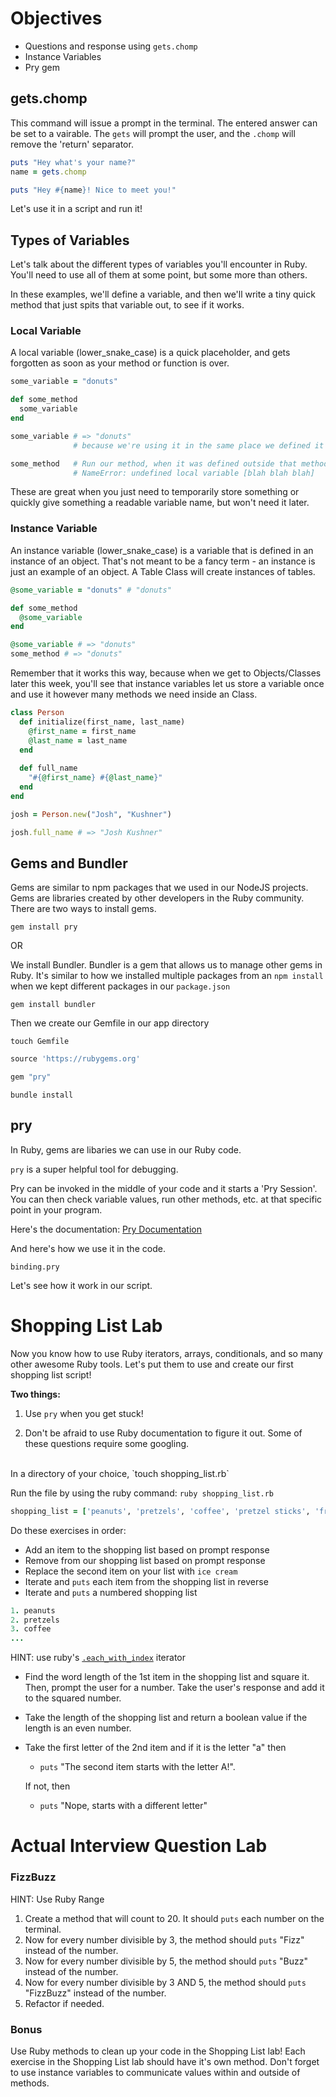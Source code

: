 # Objectives

* Questions and response using `gets.chomp`
* Instance Variables
* Pry gem

## gets.chomp

This command will issue a prompt in the terminal.  The entered answer can be set to a vairable.  The `gets` will prompt the user, and the `.chomp` will remove the 'return' separator.

```ruby
puts "Hey what's your name?"
name = gets.chomp

puts "Hey #{name}! Nice to meet you!"
```

Let's use it in a script and run it!

## Types of Variables

Let's talk about the different types of variables you'll encounter in Ruby. You'll need to use all of them at some point, but some more than others.

In these examples, we'll define a variable, and then we'll write a tiny quick method that just spits that variable out, to see if it works.

### Local Variable

A local variable (lower_snake_case) is a quick placeholder, and gets forgotten as soon as your method or function is over.

```ruby
some_variable = "donuts"

def some_method
  some_variable
end

some_variable # => "donuts"
              # because we're using it in the same place we defined it

some_method   # Run our method, when it was defined outside that method –
              # NameError: undefined local variable [blah blah blah]
```

These are great when you just need to temporarily store something or quickly give something a readable variable name, but won't need it later.

### Instance Variable

An instance variable (lower_snake_case) is a variable that is defined in an instance of an object. That's not meant to be a fancy term - an instance is just an example of an object.  A Table Class will create instances of tables.

```ruby
@some_variable = "donuts" # "donuts"

def some_method
  @some_variable
end

@some_variable # => "donuts"
some_method # => "donuts"
```

Remember that it works this way, because when we get to Objects/Classes later this week, you'll see that instance variables let us store a variable once and use it however many methods we need inside an Class.

```ruby
class Person
  def initialize(first_name, last_name)
    @first_name = first_name
    @last_name = last_name    
  end
  
  def full_name
    "#{@first_name} #{@last_name}"
  end
end

josh = Person.new("Josh", "Kushner")

josh.full_name # => "Josh Kushner"
```


## Gems and Bundler

Gems are similar to npm packages that we used in our NodeJS projects.  Gems are libraries created by other developers in the Ruby community.  There are two ways to install gems.

`gem install pry`

OR

We install Bundler.  Bundler is a gem that allows us to manage other gems in Ruby.  It's similar to how we installed multiple packages from an `npm install` when we kept different packages in our `package.json`

`gem install bundler`

Then we create our Gemfile in our app directory

`touch Gemfile`

```ruby
source 'https://rubygems.org'

gem "pry"
```

`bundle install`


## pry

In Ruby, gems are libaries we can use in our Ruby code.

`pry` is a super helpful tool for debugging.

Pry can be invoked in the middle of your code and it starts a 'Pry Session'.  You can then check variable values, run other methods, etc. at that specific point in your program.

Here's the documentation: <a href="https://github.com/pry/pry">Pry Documentation</a>

And here's how we use it in the code.

`binding.pry`

Let's see how it work in our script.


# Shopping List Lab

Now you know how to use Ruby iterators, arrays, conditionals, and so many other awesome Ruby tools.  Let's put them to use and create our first shopping list script!

<b>Two things:</b><br>
1) Use `pry` when you get stuck!

2) Don't be afraid to use Ruby documentation to figure it out.  Some of these questions require some googling.


<br>
In a directory of your choice, `touch shopping_list.rb`

Run the file by using the ruby command: `ruby shopping_list.rb`

```ruby
shopping_list = ['peanuts', 'pretzels', 'coffee', 'pretzel sticks', 'fruit snacks', 'pretzel nuggets']
```

Do these exercises in order:

* Add an item to the shopping list based on prompt response
* Remove from our shopping list based on prompt response
* Replace the second item on your list with `ice cream`
* Iterate and `puts` each item from the shopping list in reverse
* Iterate and `puts` a numbered shopping list

```ruby
1. peanuts
2. pretzels
3. coffee
...
```
HINT: use ruby's <a href="https://apidock.com/ruby/Enumerator/each_with_index">`.each_with_index`</a> iterator

* Find the word length of the 1st item in the shopping list and square it. Then, prompt the user for a number.  Take the user's response and add it to the squared number.
* Take the length of the shopping list and return a boolean value if the length is an even number.
* Take the first letter of the 2nd item and if it is the letter "a" then
  * `puts` "The second item starts with the letter A!".

  If not, then

  * `puts` "Nope, starts with a different letter"
  

# Actual Interview Question Lab

### FizzBuzz

HINT: Use Ruby Range

1) Create a method that will count to 20.  It should `puts` each number on the terminal.
2) Now for every number divisible by 3, the method should `puts` "Fizz" instead of the number.
3) Now for every number divisible by 5, the method should `puts` "Buzz" instead of the number.
4) Now for every number divisible by 3 AND 5, the method should `puts` "FizzBuzz" instead of the number.
5) Refactor if needed.



### Bonus
Use Ruby methods to clean up your code in the Shopping List lab! Each exercise in the Shopping List lab should have it's own method.  Don't forget to use instance variables to communicate values within and outside of methods.

